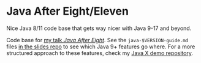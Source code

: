 # Java After Eight/Eleven

Nice Java 8/11 code base that gets way nicer with Java 9-17 and beyond.

Code base for [my talk _Java After Eight_](https://nipafx.dev/talk-java-after-n/).
See the `java-$VERSION-guide.md` files [in the slides repo](https://github.com/nipafx/slides/tree/master/java-after-eight) to see which Java 9+ features go where.
For a more structured approach to these features, check my [Java X demo repository](https://github.com/nipafx/demo-java-x).
